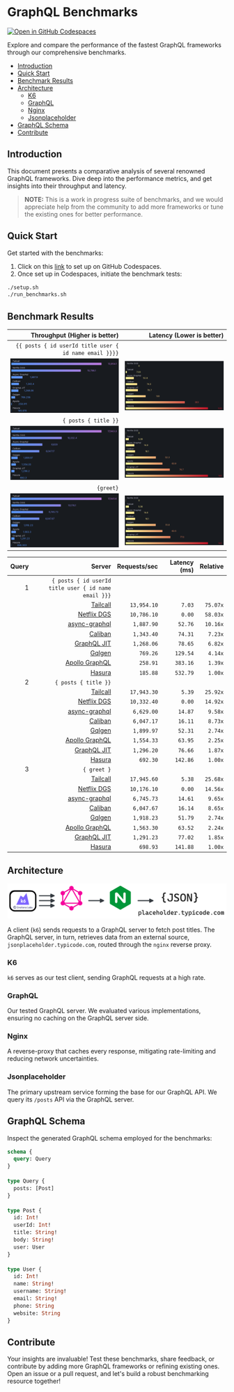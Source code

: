 # GraphQL Benchmarks <!-- omit from toc -->

[![Open in GitHub Codespaces](https://github.com/codespaces/badge.svg)](https://codespaces.new/tailcallhq/graphql-benchmarks)

Explore and compare the performance of the fastest GraphQL frameworks through our comprehensive benchmarks.

- [Introduction](#introduction)
- [Quick Start](#quick-start)
- [Benchmark Results](#benchmark-results)
- [Architecture](#architecture)
  - [K6](#k6)
  - [GraphQL](#graphql)
  - [Nginx](#nginx)
  - [Jsonplaceholder](#jsonplaceholder)
- [GraphQL Schema](#graphql-schema)
- [Contribute](#contribute)

[Tailcall]: https://github.com/tailcallhq/tailcall
[Gqlgen]: https://github.com/99designs/gqlgen
[Apollo GraphQL]: https://github.com/apollographql/apollo-server
[Netflix DGS]: https://github.com/netflix/dgs-framework
[Caliban]: https://github.com/ghostdogpr/caliban
[async-graphql]: https://github.com/async-graphql/async-graphql
[Hasura]: https://github.com/hasura/graphql-engine
[GraphQL JIT]: https://github.com/zalando-incubator/graphql-jit

## Introduction

This document presents a comparative analysis of several renowned GraphQL frameworks. Dive deep into the performance metrics, and get insights into their throughput and latency.

> **NOTE:** This is a work in progress suite of benchmarks, and we would appreciate help from the community to add more frameworks or tune the existing ones for better performance.

## Quick Start

Get started with the benchmarks:

1. Click on this [link](https://codespaces.new/tailcallhq/graphql-benchmarks) to set up on GitHub Codespaces.
2. Once set up in Codespaces, initiate the benchmark tests:

```bash
./setup.sh
./run_benchmarks.sh
```

## Benchmark Results

| Throughput (Higher is better) | Latency (Lower is better) | 
|-------:|--------:|
|  `{{ posts { id userId title user { id name email }}}}` |
| ![](assets/posts_users_req.png) | ![](assets/posts_users_latency.png) |
|  `{ posts { title }}` |
| ![](assets/posts_req.png) | ![](assets/posts_latency.png) |
|  `{greet}` |
| ![](assets/greet_req.png) | ![](assets/greet_latency.png) |

<!-- PERFORMANCE_RESULTS_START -->

| Query | Server | Requests/sec | Latency (ms) | Relative |
|-------:|--------:|--------------:|--------------:|---------:|
| 1 | `{ posts { id userId title user { id name email }}}` |
|| [Tailcall] | `13,954.10` | `7.03` | `75.07x` |
|| [Netflix DGS] | `10,786.10` | `0.00` | `58.03x` |
|| [async-graphql] | `1,887.90` | `52.76` | `10.16x` |
|| [Caliban] | `1,343.40` | `74.31` | `7.23x` |
|| [GraphQL JIT] | `1,268.06` | `78.65` | `6.82x` |
|| [Gqlgen] | `769.26` | `129.54` | `4.14x` |
|| [Apollo GraphQL] | `258.91` | `383.16` | `1.39x` |
|| [Hasura] | `185.88` | `532.79` | `1.00x` |
| 2 | `{ posts { title }}` |
|| [Tailcall] | `17,943.30` | `5.39` | `25.92x` |
|| [Netflix DGS] | `10,332.40` | `0.00` | `14.92x` |
|| [async-graphql] | `6,629.00` | `14.87` | `9.58x` |
|| [Caliban] | `6,047.17` | `16.11` | `8.73x` |
|| [Gqlgen] | `1,899.97` | `52.31` | `2.74x` |
|| [Apollo GraphQL] | `1,554.33` | `63.95` | `2.25x` |
|| [GraphQL JIT] | `1,296.20` | `76.66` | `1.87x` |
|| [Hasura] | `692.30` | `142.86` | `1.00x` |
| 3 | `{ greet }` |
|| [Tailcall] | `17,945.60` | `5.38` | `25.68x` |
|| [Netflix DGS] | `10,176.10` | `0.00` | `14.56x` |
|| [async-graphql] | `6,745.73` | `14.61` | `9.65x` |
|| [Caliban] | `6,047.67` | `16.14` | `8.65x` |
|| [Gqlgen] | `1,918.23` | `51.79` | `2.74x` |
|| [Apollo GraphQL] | `1,563.30` | `63.52` | `2.24x` |
|| [GraphQL JIT] | `1,291.23` | `77.02` | `1.85x` |
|| [Hasura] | `698.93` | `141.88` | `1.00x` |

<!-- PERFORMANCE_RESULTS_END -->

## Architecture

![Architecture Diagram](assets/architecture.png)

A client (`k6`) sends requests to a GraphQL server to fetch post titles. The GraphQL server, in turn, retrieves data from an external source, `jsonplaceholder.typicode.com`, routed through the `nginx` reverse proxy.

### K6

`k6` serves as our test client, sending GraphQL requests at a high rate.

### GraphQL

Our tested GraphQL server. We evaluated various implementations, ensuring no caching on the GraphQL server side.

### Nginx

A reverse-proxy that caches every response, mitigating rate-limiting and reducing network uncertainties.

### Jsonplaceholder

The primary upstream service forming the base for our GraphQL API. We query its `/posts` API via the GraphQL server.

## GraphQL Schema

Inspect the generated GraphQL schema employed for the benchmarks:

```graphql
schema {
  query: Query
}

type Query {
  posts: [Post]
}

type Post {
  id: Int!
  userId: Int!
  title: String!
  body: String!
  user: User
}

type User {
  id: Int!
  name: String!
  username: String!
  email: String!
  phone: String
  website: String
}
```

## Contribute

Your insights are invaluable! Test these benchmarks, share feedback, or contribute by adding more GraphQL frameworks or refining existing ones. Open an issue or a pull request, and let's build a robust benchmarking resource together!
